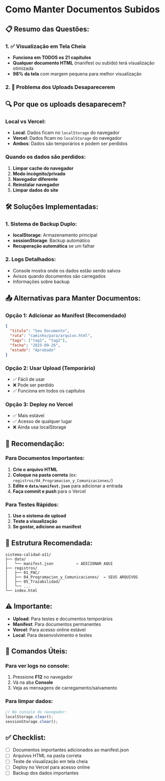 # Como Manter Documentos Subidos

## 📋 **Resumo das Questões:**

### 1. ✅ **Visualização em Tela Cheia**
- **Funciona em TODOS os 21 capítulos**
- **Qualquer documento HTML** (manifest ou subido) terá visualização otimizada
- **98% da tela** com margem pequena para melhor visualização

### 2. 💾 **Problema dos Uploads Desaparecerem**

## 🔍 **Por que os uploads desaparecem?**

### **Local vs Vercel:**
- **Local**: Dados ficam no `localStorage` do navegador
- **Vercel**: Dados ficam no `localStorage` do navegador
- **Ambos**: Dados são temporários e podem ser perdidos

### **Quando os dados são perdidos:**
1. **Limpar cache do navegador**
2. **Modo incógnito/privado**
3. **Navegador diferente**
4. **Reinstalar navegador**
5. **Limpar dados do site**

## 🛠️ **Soluções Implementadas:**

### **1. Sistema de Backup Duplo:**
- **localStorage**: Armazenamento principal
- **sessionStorage**: Backup automático
- **Recuperação automática** se um falhar

### **2. Logs Detalhados:**
- Console mostra onde os dados estão sendo salvos
- Avisos quando documentos são carregados
- Informações sobre backup

## 📤 **Alternativas para Manter Documentos:**

### **Opção 1: Adicionar ao Manifest (Recomendado)**
```json
{
  "titulo": "Seu Documento",
  "ruta": "caminho/para/arquivo.html",
  "tags": ["tag1", "tag2"],
  "fecha": "2025-09-26",
  "estado": "Aprobado"
}
```

### **Opção 2: Usar Upload (Temporário)**
- ✅ Fácil de usar
- ❌ Pode ser perdido
- ✅ Funciona em todos os capítulos

### **Opção 3: Deploy no Vercel**
- ✅ Mais estável
- ✅ Acesso de qualquer lugar
- ❌ Ainda usa localStorage

## 🚀 **Recomendação:**

### **Para Documentos Importantes:**
1. **Crie o arquivo HTML**
2. **Coloque na pasta correta** (ex: `registros/04_Programacion_y_Comunicaciones/`)
3. **Edite o `data/manifest.json`** para adicionar a entrada
4. **Faça commit e push** para o Vercel

### **Para Testes Rápidos:**
1. **Use o sistema de upload**
2. **Teste a visualização**
3. **Se gostar, adicione ao manifest**

## 📁 **Estrutura Recomendada:**

```
sistema-calidad-a11/
├── data/
│   └── manifest.json          ← ADICIONAR AQUI
├── registros/
│   ├── 01_PAC/
│   ├── 04_Programacion_y_Comunicaciones/  ← SEUS ARQUIVOS
│   ├── 05_Trazabilidad/
│   └── ...
└── index.html
```

## ⚠️ **Importante:**

- **Upload**: Para testes e documentos temporários
- **Manifest**: Para documentos permanentes
- **Vercel**: Para acesso online estável
- **Local**: Para desenvolvimento e testes

## 🔧 **Comandos Úteis:**

### **Para ver logs no console:**
1. Pressione **F12** no navegador
2. Vá na aba **Console**
3. Veja as mensagens de carregamento/salvamento

### **Para limpar dados:**
```javascript
// No console do navegador:
localStorage.clear();
sessionStorage.clear();
```

## ✅ **Checklist:**

- [ ] Documentos importantes adicionados ao manifest.json
- [ ] Arquivos HTML na pasta correta
- [ ] Teste de visualização em tela cheia
- [ ] Deploy no Vercel para acesso online
- [ ] Backup dos dados importantes
